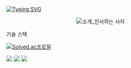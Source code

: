 

[![Typing SVG](https://readme-typing-svg.herokuapp.com?size=30&duration=4500&color=F77500&width=600&lines=%F0%9F%A6%81_Welcome_Junhyung_Park_%F0%9F%A6%81+)](https://git.io/typing-svg)

<div align="center">

![소개_인사하는 사자](https://user-images.githubusercontent.com/81146131/221498526-e2db6afd-e36d-447c-ab58-58069793bedf.gif)

</div>

<div align ="center>

## 기술 스택 


</div>

[![Solved.ac프로필](http://mazassumnida.wtf/api/mini/generate_badge?boj={junhyung031115})](https://solved.ac/{junhyung031115})


<img src="https://img.shields.io/badge/C-#A8B9CC?style=flat&logo=C&logoColor=white"/>
<img src="https://img.shields.io/badge/Python-#3776AB?style=flat&logo=Python&logoColor=white"/>
<img src="https://img.shields.io/badge/java-#A8B9CC?style=flat&logo=java&logoColor=white"/>



